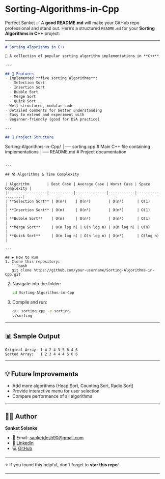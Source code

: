# Sorting-Algorithms-in-Cpp

Perfect Sanket ✅
A **good README.md** will make your GitHub repo professional and stand out. Here’s a structured `README.md` for your **Sorting Algorithms in C++** project:

---

```markdown
# Sorting Algorithms in C++

🚀 A collection of popular sorting algorithm implementations in **C++**, written with clean code, comments, and structured modular functions.

---

## 📌 Features
- Implemented **five sorting algorithms**:
  - Selection Sort
  - Insertion Sort
  - Bubble Sort
  - Merge Sort
  - Quick Sort
- Well-structured, modular code
- Detailed comments for better understanding
- Easy to extend and experiment with
- Beginner-friendly (good for DSA practice)

---

## 📂 Project Structure
```

Sorting-Algorithms-in-Cpp/
│── sorting.cpp        # Main C++ file containing implementations
│── README.md          # Project documentation

````

---

## 🛠 Algorithms & Time Complexity

| Algorithm        | Best Case | Average Case | Worst Case | Space Complexity |
|------------------|-----------|--------------|------------|------------------|
| **Selection Sort** | O(n²)    | O(n²)        | O(n²)      | O(1)             |
| **Insertion Sort** | O(n)     | O(n²)        | O(n²)      | O(1)             |
| **Bubble Sort**    | O(n)     | O(n²)        | O(n²)      | O(1)             |
| **Merge Sort**     | O(n log n) | O(n log n) | O(n log n) | O(n)             |
| **Quick Sort**     | O(n log n) | O(n log n) | O(n²)      | O(log n)         |

---

## ▶️ How to Run
1. Clone this repository:
   ```bash
   git clone https://github.com/your-username/Sorting-Algorithms-in-Cpp.git
````

2. Navigate into the folder:

   ```bash
   cd Sorting-Algorithms-in-Cpp
   ```
3. Compile and run:

   ```bash
   g++ sorting.cpp -o sorting
   ./sorting
   ```

---

## 📊 Sample Output

```text
Original Array: 1 4 2 4 3 5 6 4 6
Sorted Array:   1 2 3 4 4 4 5 6 6
```

---

## 💡 Future Improvements

* Add more algorithms (Heap Sort, Counting Sort, Radix Sort)
* Provide interactive menu for user selection
* Compare performance of all algorithms

---

## 👨‍💻 Author

**Sanket Solanke**

* 📧 Email: [sanketdesh90@gmail.com](mailto:sanketdesh90@gmail.com)
* 🔗 [LinkedIn](https://www.linkedin.com/in/sanket-solanke-212229239)
* 💻 [GitHub](https://github.com/Sanketsolanke90)

---

⭐ If you found this helpful, don't forget to **star this repo**!



---


